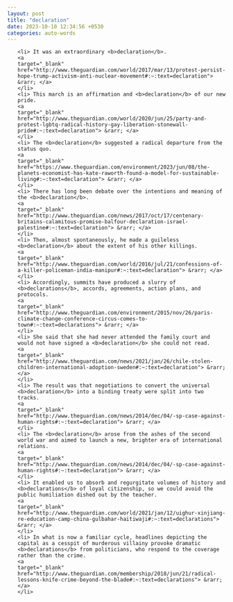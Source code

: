 ```yaml
---
layout: post
title: "declaration"
date: 2023-10-10 12:34:56 +0530
categories: auto-words
---
```

<ol>

    <li> It was an extraordinary <b>declaration</b>.
    <a 
    target="_blank" 
    href="http://www.theguardian.com/world/2017/mar/13/protest-persist-hope-trump-activism-anti-nuclear-movement#:~:text=declaration"> &rarr; </a>
    </li>
    <li> This march is an affirmation and <b>declaration</b> of our new pride.
    <a 
    target="_blank" 
    href="http://www.theguardian.com/world/2020/jun/25/party-and-protest-lgbtq-radical-history-gay-liberation-stonewall-pride#:~:text=declaration"> &rarr; </a>
    </li>
    <li> The <b>declaration</b> suggested a radical departure from the status quo.
    <a 
    target="_blank" 
    href="https://www.theguardian.com/environment/2023/jun/08/the-planets-economist-has-kate-raworth-found-a-model-for-sustainable-living#:~:text=declaration"> &rarr; </a>
    </li>
    <li> There has long been debate over the intentions and meaning of the <b>declaration</b>.
    <a 
    target="_blank" 
    href="http://www.theguardian.com/news/2017/oct/17/centenary-britains-calamitous-promise-balfour-declaration-israel-palestine#:~:text=declaration"> &rarr; </a>
    </li>
    <li> Then, almost spontaneously, he made a guileless <b>declaration</b> about the extent of his other killings.
    <a 
    target="_blank" 
    href="http://www.theguardian.com/world/2016/jul/21/confessions-of-a-killer-policeman-india-manipur#:~:text=declaration"> &rarr; </a>
    </li>
    <li> Accordingly, summits have produced a slurry of <b>declarations</b>, accords, agreements, action plans, and protocols.
    <a 
    target="_blank" 
    href="http://www.theguardian.com/environment/2015/nov/26/paris-climate-change-conference-circus-comes-to-town#:~:text=declarations"> &rarr; </a>
    </li>
    <li> She said that she had never attended the family court and would not have signed a <b>declaration</b> she could not read.
    <a 
    target="_blank" 
    href="http://www.theguardian.com/news/2021/jan/26/chile-stolen-children-international-adoption-sweden#:~:text=declaration"> &rarr; </a>
    </li>
    <li> The result was that negotiations to convert the universal <b>declaration</b> into a binding treaty were split into two tracks.
    <a 
    target="_blank" 
    href="http://www.theguardian.com/news/2014/dec/04/-sp-case-against-human-rights#:~:text=declaration"> &rarr; </a>
    </li>
    <li> The <b>declaration</b> arose from the ashes of the second world war and aimed to launch a new, brighter era of international relations.
    <a 
    target="_blank" 
    href="http://www.theguardian.com/news/2014/dec/04/-sp-case-against-human-rights#:~:text=declaration"> &rarr; </a>
    </li>
    <li> It enabled us to absorb and regurgitate volumes of history and <b>declarations</b> of loyal citizenship, so we could avoid the public humiliation dished out by the teacher.
    <a 
    target="_blank" 
    href="http://www.theguardian.com/world/2021/jan/12/uighur-xinjiang-re-education-camp-china-gulbahar-haitiwaji#:~:text=declarations"> &rarr; </a>
    </li>
    <li> In what is now a familiar cycle, headlines depicting the capital as a cesspit of murderous villainy provoke dramatic <b>declarations</b> from politicians, who respond to the coverage rather than the crime.
    <a 
    target="_blank" 
    href="http://www.theguardian.com/membership/2018/jun/21/radical-lessons-knife-crime-beyond-the-blade#:~:text=declarations"> &rarr; </a>
    </li>